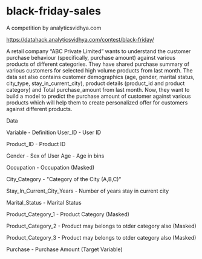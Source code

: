 # black-friday-sales
A competition by analyticsvidhya.com

https://datahack.analyticsvidhya.com/contest/black-friday/

A retail company “ABC Private Limited” wants to understand the customer purchase behaviour (specifically, purchase amount) against various products of different categories. They have shared purchase summary of various customers for selected high volume products from last month.
The data set also contains customer demographics (age, gender, marital status, city_type, stay_in_current_city), product details (product_id and product category) and Total purchase_amount from last month.
Now, they want to build a model to predict the purchase amount of customer against various products which will help them to create personalized offer for customers against different products.

Data

Variable -	Definition
User_ID	- User ID

Product_ID	- Product ID


Gender	- Sex of User
Age	- Age in bins

Occupation	- Occupation (Masked)

City_Category - "Category of the City (A,B,C)"

Stay_In_Current_City_Years	- Number of years stay in current city

Marital_Status - Marital Status

Product_Category_1	- Product Category (Masked)

Product_Category_2	- Product may belongs to otder category also (Masked)

Product_Category_3	- Product may belongs to otder category also (Masked)

Purchase	- Purchase Amount (Target Variable)
